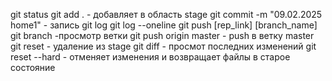 git status
git add . - добавляет в область stage
git commit -m "09.02.2025 home1" - запись
git log
git log --oneline
git push [rep_link] [branch_name]
git branch -просмотр ветки
git push origin master - push в ветку master
git reset - удаление из stage
git diff - просмот последних изменений
git reset --hard - отменяет изменения и возвращает файлы в старое состояние
